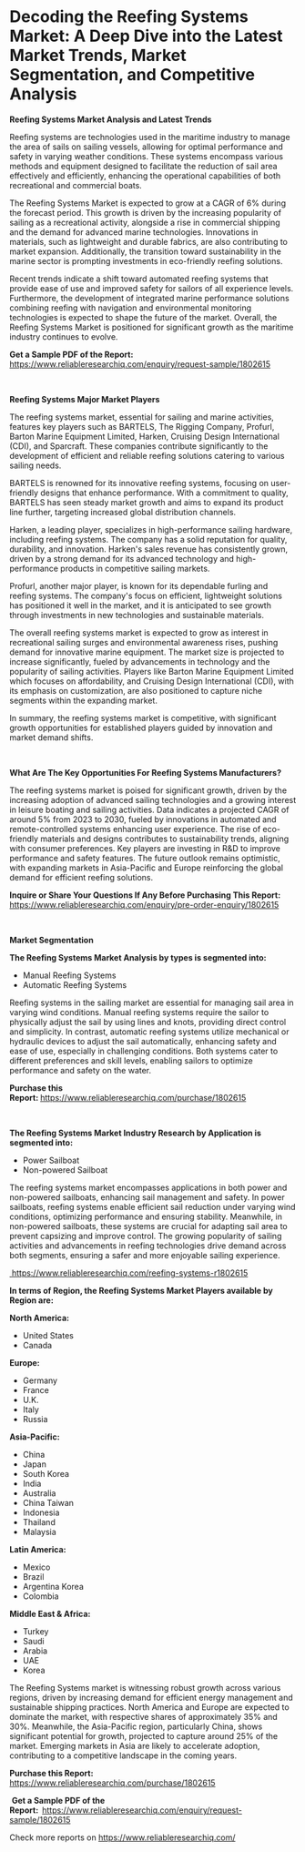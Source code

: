 <p><h1>Decoding the Reefing Systems Market: A Deep Dive into the Latest Market Trends, Market Segmentation, and Competitive Analysis</h1></p><p><strong>Reefing Systems Market Analysis and Latest Trends</strong></p>
<p><p>Reefing systems are technologies used in the maritime industry to manage the area of sails on sailing vessels, allowing for optimal performance and safety in varying weather conditions. These systems encompass various methods and equipment designed to facilitate the reduction of sail area effectively and efficiently, enhancing the operational capabilities of both recreational and commercial boats.</p><p>The Reefing Systems Market is expected to grow at a CAGR of 6% during the forecast period. This growth is driven by the increasing popularity of sailing as a recreational activity, alongside a rise in commercial shipping and the demand for advanced marine technologies. Innovations in materials, such as lightweight and durable fabrics, are also contributing to market expansion. Additionally, the transition toward sustainability in the marine sector is prompting investments in eco-friendly reefing solutions. </p><p>Recent trends indicate a shift toward automated reefing systems that provide ease of use and improved safety for sailors of all experience levels. Furthermore, the development of integrated marine performance solutions combining reefing with navigation and environmental monitoring technologies is expected to shape the future of the market. Overall, the Reefing Systems Market is positioned for significant growth as the maritime industry continues to evolve.</p></p>
<p><strong>Get a Sample PDF of the Report:&nbsp;</strong> <a href="https://www.reliableresearchiq.com/enquiry/request-sample/1802615?utm_campaign=2171&utm_medium=2&utm_source=Github&utm_content=ia&utm_term=19022025&utm_id=reefing-systems">https://www.reliableresearchiq.com/enquiry/request-sample/1802615</a></p>
<p>&nbsp;</p>
<p><strong>Reefing Systems Major Market Players</strong></p>
<p><p>The reefing systems market, essential for sailing and marine activities, features key players such as BARTELS, The Rigging Company, Profurl, Barton Marine Equipment Limited, Harken, Cruising Design International (CDI), and Sparcraft. These companies contribute significantly to the development of efficient and reliable reefing solutions catering to various sailing needs.</p><p>BARTELS is renowned for its innovative reefing systems, focusing on user-friendly designs that enhance performance. With a commitment to quality, BARTELS has seen steady market growth and aims to expand its product line further, targeting increased global distribution channels. </p><p>Harken, a leading player, specializes in high-performance sailing hardware, including reefing systems. The company has a solid reputation for quality, durability, and innovation. Harken's sales revenue has consistently grown, driven by a strong demand for its advanced technology and high-performance products in competitive sailing markets.</p><p>Profurl, another major player, is known for its dependable furling and reefing systems. The company's focus on efficient, lightweight solutions has positioned it well in the market, and it is anticipated to see growth through investments in new technologies and sustainable materials.</p><p>The overall reefing systems market is expected to grow as interest in recreational sailing surges and environmental awareness rises, pushing demand for innovative marine equipment. The market size is projected to increase significantly, fueled by advancements in technology and the popularity of sailing activities. Players like Barton Marine Equipment Limited which focuses on affordability, and Cruising Design International (CDI), with its emphasis on customization, are also positioned to capture niche segments within the expanding market. </p><p>In summary, the reefing systems market is competitive, with significant growth opportunities for established players guided by innovation and market demand shifts.</p></p>
<p>&nbsp;</p>
<p><strong>What Are The Key Opportunities For Reefing Systems Manufacturers?</strong></p>
<p><p>The reefing systems market is poised for significant growth, driven by the increasing adoption of advanced sailing technologies and a growing interest in leisure boating and sailing activities. Data indicates a projected CAGR of around 5% from 2023 to 2030, fueled by innovations in automated and remote-controlled systems enhancing user experience. The rise of eco-friendly materials and designs contributes to sustainability trends, aligning with consumer preferences. Key players are investing in R&D to improve performance and safety features. The future outlook remains optimistic, with expanding markets in Asia-Pacific and Europe reinforcing the global demand for efficient reefing solutions.</p></p>
<p><strong>Inquire or Share Your Questions If Any Before Purchasing This Report:</strong> <a href="https://www.reliableresearchiq.com/enquiry/pre-order-enquiry/1802615?utm_campaign=2171&utm_medium=2&utm_source=Github&utm_content=ia&utm_term=19022025&utm_id=reefing-systems">https://www.reliableresearchiq.com/enquiry/pre-order-enquiry/1802615</a></p>
<p>&nbsp;</p>
<p><strong>Market Segmentation</strong></p>
<p><strong>The Reefing Systems Market Analysis by types is segmented into:</strong></p>
<p><ul><li>Manual Reefing Systems</li><li>Automatic Reefing Systems</li></ul></p>
<p><p>Reefing systems in the sailing market are essential for managing sail area in varying wind conditions. Manual reefing systems require the sailor to physically adjust the sail by using lines and knots, providing direct control and simplicity. In contrast, automatic reefing systems utilize mechanical or hydraulic devices to adjust the sail automatically, enhancing safety and ease of use, especially in challenging conditions. Both systems cater to different preferences and skill levels, enabling sailors to optimize performance and safety on the water.</p></p>
<p><strong>Purchase this Report:&nbsp;</strong><a href="https://www.reliableresearchiq.com/purchase/1802615?utm_campaign=2171&utm_medium=2&utm_source=Github&utm_content=ia&utm_term=19022025&utm_id=reefing-systems">https://www.reliableresearchiq.com/purchase/1802615</a></p>
<p>&nbsp;</p>
<p><strong>The Reefing Systems Market Industry Research by Application is segmented into:</strong></p>
<p><ul><li>Power Sailboat</li><li>Non-powered Sailboat</li></ul></p>
<p><p>The reefing systems market encompasses applications in both power and non-powered sailboats, enhancing sail management and safety. In power sailboats, reefing systems enable efficient sail reduction under varying wind conditions, optimizing performance and ensuring stability. Meanwhile, in non-powered sailboats, these systems are crucial for adapting sail area to prevent capsizing and improve control. The growing popularity of sailing activities and advancements in reefing technologies drive demand across both segments, ensuring a safer and more enjoyable sailing experience.</p></p>
<p><a href="https://www.reliableresearchiq.com/reefing-systems-r1802615?utm_campaign=2171&utm_medium=2&utm_source=Github&utm_content=ia&utm_term=19022025&utm_id=reefing-systems">&nbsp;https://www.reliableresearchiq.com/reefing-systems-r1802615</a></p>
<p><strong>In terms of Region, the Reefing Systems Market Players available by Region are:</strong></p>
<p>
    <p> <strong> North America: </strong>
        <ul>
            <li>United States</li>
            <li>Canada</li>
        </ul>
        </p> 
    <p> <strong> Europe: </strong>
        <ul>
            <li>Germany</li>
            <li>France</li>
            <li>U.K.</li>
            <li>Italy</li>
            <li>Russia</li>
        </ul>
        </p> 
    <p> <strong> Asia-Pacific: </strong>
        <ul>
            <li>China</li>
            <li>Japan</li>
            <li>South Korea</li>
            <li>India</li>
            <li>Australia</li>
            <li>China Taiwan</li>
            <li>Indonesia</li>
            <li>Thailand</li>
            <li>Malaysia</li>
        </ul>
        </p> 
    <p> <strong> Latin America: </strong>
        <ul>
            <li>Mexico</li>
            <li>Brazil</li>
            <li>Argentina Korea</li>
            <li>Colombia</li>
        </ul>
        </p> 
    <p> <strong> Middle East & Africa: </strong>
        <ul>
            <li>Turkey</li>
            <li>Saudi</li>
            <li>Arabia</li>
            <li>UAE</li>
            <li>Korea</li>
        </ul>
    </p>
    </p>
<p><p>The Reefing Systems market is witnessing robust growth across various regions, driven by increasing demand for efficient energy management and sustainable shipping practices. North America and Europe are expected to dominate the market, with respective shares of approximately 35% and 30%. Meanwhile, the Asia-Pacific region, particularly China, shows significant potential for growth, projected to capture around 25% of the market. Emerging markets in Asia are likely to accelerate adoption, contributing to a competitive landscape in the coming years.</p></p>
<p><strong>Purchase this Report: </strong><a href="https://www.reliableresearchiq.com/purchase/1802615?utm_campaign=2171&utm_medium=2&utm_source=Github&utm_content=ia&utm_term=19022025&utm_id=reefing-systems">https://www.reliableresearchiq.com/purchase/1802615</a></p>
<p>&nbsp;<strong>Get a Sample PDF of the Report:&nbsp;&nbsp;</strong><a href="https://www.reliableresearchiq.com/enquiry/request-sample/1802615?utm_campaign=2171&utm_medium=2&utm_source=Github&utm_content=ia&utm_term=19022025&utm_id=reefing-systems">https://www.reliableresearchiq.com/enquiry/request-sample/1802615</a></p>
<p><strong></strong></p>
<p>Check more reports on <a href="https://www.reliableresearchiq.com/?utm_campaign=2171&utm_medium=2&utm_source=Github&utm_content=ia&utm_term=19022025&utm_id=reefing-systems">https://www.reliableresearchiq.com/</a></p>